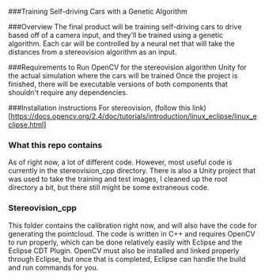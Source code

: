 ###Training Self-driving Cars with a Genetic Algorithm

###Overview
The final product will be training self-driving cars to drive based off of a camera input, and they'll be trained using a genetic algorithm. Each car will be controlled by a neural net that will take the distances from a stereovision algorithm as an input.

###Requirements to Run
OpenCV for the stereovision algorithm
Unity for the actual simulation where the cars will be trained
Once the project is finished, there will be executable versions of both components that shouldn't require any dependencies.

###Installation instructions
For stereovision, (follow this link)[https://docs.opencv.org/2.4/doc/tutorials/introduction/linux_eclipse/linux_eclipse.html]

### What this repo contains
As of right now, a lot of different code. However, most useful code is currently in the stereovision_cpp directory. There is also a Unity project that was used to take the training and test images, I cleaned up the root directory a bit, but there still might be some extraneous code.

### Stereovision_cpp
This folder contains the calibration right now, and will also have the code for generating the pointcloud. The code is written in C++ and requires OpenCV to run properly, which can be done relatively easily with Eclipse and the Eclipse CDT Plugin. OpenCV must also be installed and linked properly through Eclipse, but once that is completed, Eclipse can handle the build and run commands for you.

